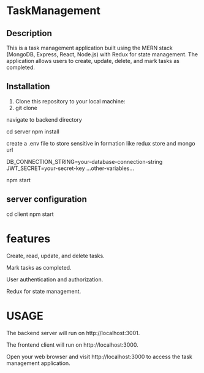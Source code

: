 # TaskManagement
## Description
This is a task management application built using the MERN stack (MongoDB, Express, React, Node.js) with Redux for state management. The application allows users to create, update, delete, and mark tasks as completed.

## Installation
1. Clone this repository to your local machine:
2.  git clone

navigate to backend directory

cd server
npm install

create a .env file to store sensitive in formation like redux store and mongo url

DB_CONNECTION_STRING=your-database-connection-string
JWT_SECRET=your-secret-key
...other-variables...

npm start


## server configuration
cd client
npm start

# features

Create, read, update, and delete tasks.

Mark tasks as completed.

User authentication and authorization.

Redux for state management.

# USAGE

The backend server will run on http://localhost:3001.

The frontend client will run on http://localhost:3000.

Open your web browser and visit http://localhost:3000 to access the task management application.


